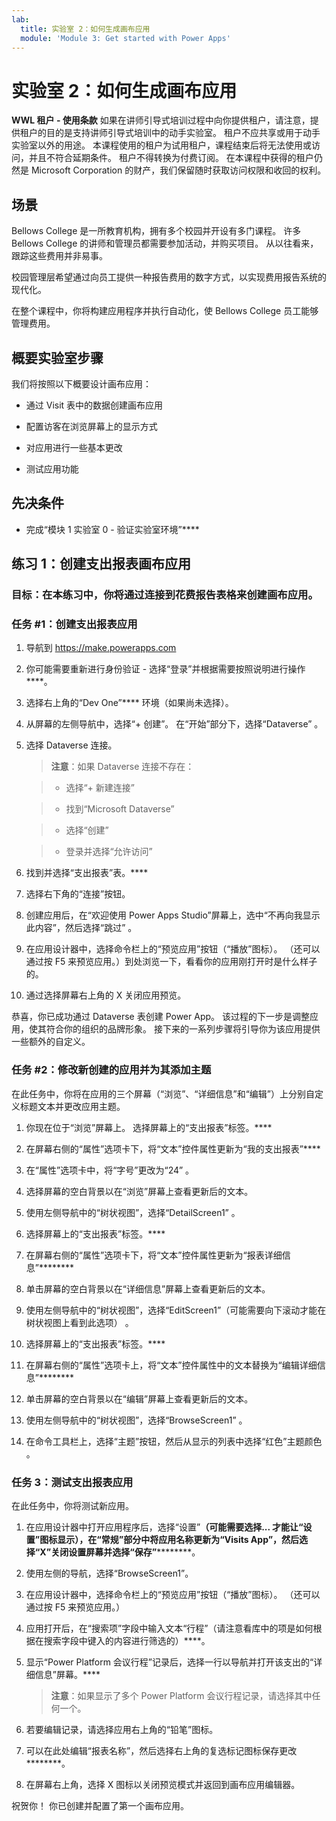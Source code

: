 ```yaml
---
lab:
  title: 实验室 2：如何生成画布应用
  module: 'Module 3: Get started with Power Apps'
---
```


# 实验室 2：如何生成画布应用

**WWL 租户 - 使用条款** 如果在讲师引导式培训过程中向你提供租户，请注意，提供租户的目的是支持讲师引导式培训中的动手实验室。 租户不应共享或用于动手实验室以外的用途。 本课程使用的租户为试用租户，课程结束后将无法使用或访问，并且不符合延期条件。 租户不得转换为付费订阅。 在本课程中获得的租户仍然是 Microsoft Corporation 的财产，我们保留随时获取访问权限和收回的权利。 

## 场景

Bellows College 是一所教育机构，拥有多个校园并开设有多门课程。 许多 Bellows College 的讲师和管理员都需要参加活动，并购买项目。 从以往看来，跟踪这些费用并非易事。 

校园管理层希望通过向员工提供一种报告费用的数字方式，以实现费用报告系统的现代化。 

在整个课程中，你将构建应用程序并执行自动化，使 Bellows College 员工能够管理费用。 


## 概要实验室步骤

我们将按照以下概要设计画布应用：

- 通过 Visit 表中的数据创建画布应用

- 配置访客在浏览屏幕上的显示方式

- 对应用进行一些基本更改

- 测试应用功能

## 先决条件

- 完成“模块 1 实验室 0 - 验证实验室环境”****

## 练习 1：创建支出报表画布应用

### 目标：在本练习中，你将通过连接到花费报告表格来创建画布应用。

### 任务 #1：创建支出报表应用

1. 导航到 https://make.powerapps.com

1. 你可能需要重新进行身份验证 - 选择“登录”并根据需要按照说明进行操作****。

1. 选择右上角的“Dev One”**** 环境（如果尚未选择）。

1. 从屏幕的左侧导航中，选择“+ 创建”。 在“开始”部分下，选择“Dataverse” 。

1. 选择 Dataverse 连接。

    >**注意**：如果 Dataverse 连接不存在：

    >   - 选择“+ 新建连接”

    >   - 找到“Microsoft Dataverse”

    >   - 选择“创建”

    >   - 登录并选择“允许访问”

1. 找到并选择“支出报表”表。****

1. 选择右下角的“连接”按钮。

1. 创建应用后，在“欢迎使用 Power Apps Studio”屏幕上，选中“不再向我显示此内容”，然后选择“跳过” 。

1. 在应用设计器中，选择命令栏上的“预览应用”按钮（“播放”图标）。 （还可以通过按 F5 来预览应用。）到处浏览一下，看看你的应用刚打开时是什么样子的。

1. 通过选择屏幕右上角的 X 关闭应用预览。

恭喜，你已成功通过 Dataverse 表创建 Power App。 该过程的下一步是调整应用，使其符合你的组织的品牌形象。 接下来的一系列步骤将引导你为该应用提供一些额外的自定义。

### 任务 #2：修改新创建的应用并为其添加主题

在此任务中，你将在应用的三个屏幕（“浏览”、“详细信息”和“编辑”）上分别自定义标题文本并更改应用主题。

1. 你现在位于“浏览”屏幕上。 选择屏幕上的“支出报表”标签。****

1. 在屏幕右侧的“属性”选项卡下，将“文本”控件属性更新为“我的支出报表”****

1. 在“属性”选项卡中，将“字号”更改为“24”  。

1. 选择屏幕的空白背景以在“浏览”屏幕上查看更新后的文本。

1. 使用左侧导航中的“树状视图”，选择“DetailScreen1” 。

1. 选择屏幕上的“支出报表”标签。****

1. 在屏幕右侧的“属性”选项卡下，将“文本”控件属性更新为“报表详细信息”********

1. 单击屏幕的空白背景以在“详细信息”屏幕上查看更新后的文本。

1. 使用左侧导航中的“树状视图”，选择“EditScreen1”（可能需要向下滚动才能在树状视图上看到此选项） 。

1. 选择屏幕上的“支出报表”标签。****

1. 在屏幕右侧的“属性”选项卡上，将“文本”控件属性中的文本替换为“编辑详细信息”********

1. 单击屏幕的空白背景以在“编辑”屏幕上查看更新后的文本。

1. 使用左侧导航中的“树状视图”，选择“BrowseScreen1” 。

1. 在命令工具栏上，选择“主题”按钮，然后从显示的列表中选择“红色”主题颜色 。

### 任务 3：测试支出报表应用

在此任务中，你将测试新应用。

1. 在应用设计器中打开应用程序后，选择“设置”****（可能需要选择... 才能让“设置”图标显示），在“常规”部分中将应用名称更新为“Visits App”，然后选择“X”关闭设置屏幕并选择“保存”************。

1. 使用左侧的导航，选择“BrowseScreen1”。

1. 在应用设计器中，选择命令栏上的“预览应用”按钮（“播放”图标）。 （还可以通过按 F5 来预览应用。）

1. 应用打开后，在“搜索项”字段中输入文本“行程”（请注意看库中的项是如何根据在搜索字段中键入的内容进行筛选的）****。

1. 显示“Power Platform 会议行程”记录后，选择一行以导航并打开该支出的“详细信息”屏幕。****
 
    >**注意**：如果显示了多个 Power Platform 会议行程记录，请选择其中任何一个。

1. 若要编辑记录，请选择应用右上角的“铅笔”图标。

1. 可以在此处编辑“报表名称”，然后选择右上角的复选标记图标保存更改********。

1. 在屏幕右上角，选择 X 图标以关闭预览模式并返回到画布应用编辑器。

祝贺你！ 你已创建并配置了第一个画布应用。

 
